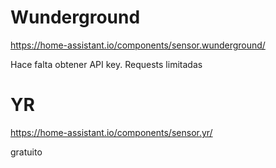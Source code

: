 # Wunderground
https://home-assistant.io/components/sensor.wunderground/

Hace falta obtener API key. Requests limitadas


# YR
https://home-assistant.io/components/sensor.yr/

gratuito
